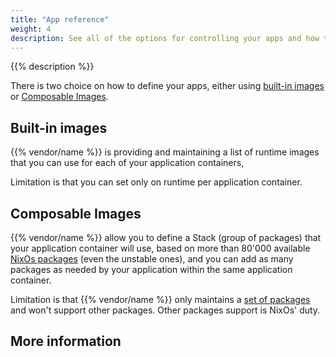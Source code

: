 ```yaml
---
title: "App reference"
weight: 4
description: See all of the options for controlling your apps and how they're built and deployed on {{% vendor/name %}}.
---
```


{{% description %}}

There is two choice on how to define your apps, either using [built-in images](/create-apps/app-reference/single-runtime-image.md) or [Composable Images](/create-apps/app-reference/composable-image.md).

## Built-in images
{{% vendor/name %}} is providing and maintaining a list of runtime images that you can use for each of your application containers,

Limitation is that you can set only on runtime per application container.

## Composable Images
{{% vendor/name %}} allow you to define a Stack (group of packages) that your application container will use, based on more than 80'000 available [NixOs packages](https://search.nixos.org/) (even the unstable ones),
and you can add as many packages as needed by your application within the same application container.

Limitation is that {{% vendor/name %}} only maintains a [set of packages](/create-apps/app-reference/composable-image.md#stack) and won't support other packages.
Other packages support is NixOs' duty.

## More information
